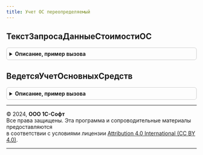 ```yaml
---
title: Учет ОС переопределяемый
---
```



## ТекстЗапросаДанныеСтоимостиОС
<details style="margin: 1em 0; padding: 0.5em; border: 1px solid #ccc; border-radius: 6px;">

<summary style="font-weight: bold; cursor: pointer;">Описание, пример вызова</summary>

```bsl

// Возвращает текст запроса по стоимости ОС
//
// Возвращаемое значение:
// 		Строка - Текст запроса.
//
Функция ТекстЗапросаДанныеСтоимостиОС() Экспорт
```

Пример вызова
```bsl
Результат = УчетОСПереопределяемый.ТекстЗапросаДанныеСтоимостиОС() 
```
</details>

## ВедетсяУчетОсновныхСредств
<details style="margin: 1em 0; padding: 0.5em; border: 1px solid #ccc; border-radius: 6px;">

<summary style="font-weight: bold; cursor: pointer;">Описание, пример вызова</summary>

```bsl


// Определяет, включен ли учет ОС в ИБ
//
// Возвращаемое значение:
// Булево - Истина, если включен учет ОС
//
Функция ВедетсяУчетОсновныхСредств() Экспорт
```

Пример вызова
```bsl
Результат = УчетОСПереопределяемый.ВедетсяУчетОсновныхСредств() 
```
</details>

---

© 2024, **ООО 1С-Софт**  
Все права защищены. Эта программа и сопроводительные материалы предоставляются  
в соответствии с условиями лицензии [Attribution 4.0 International (CC BY 4.0)](https://creativecommons.org/licenses/by/4.0/legalcode).

---
